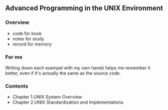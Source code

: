## Advanced Programming in the UNIX Environment

### Overview
- code for book
- notes for study
- record for memory

### For me
Writing down each exampel with my own hands helps me remember it better, even if it's actually the same as the source code.

### Contents
- Chapter 1.UNIX System Overview
- Chapter 2.UNIX Standardization and Implementations

